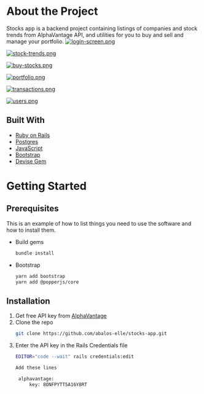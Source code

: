 # About the Project
Stocks app is a backend project containing listings of companies and stock trends from AlphaVantage API, and utilities for you to buy and sell and manage your portfolio.
[![login-screen.png](https://i.postimg.cc/vHnhd0Q2/login-screen.png)](https://postimg.cc/nCHB4Y9q)

[![stock-trends.png](https://i.postimg.cc/CxFq67dq/stock-trends.png)](https://postimg.cc/WhHzdMGN)

[![buy-stocks.png](https://i.postimg.cc/hv2B4Kbg/buy-stocks.png)](https://postimg.cc/7JJcm8WQ)

[![portfolio.png](https://i.postimg.cc/qq55Zqxt/portfolio.png)](https://postimg.cc/Wq08d2Kj)

[![transactions.png](https://i.postimg.cc/jSzMyZmn/transactions.png)](https://postimg.cc/rDwGkC8q)

[![users.png](https://i.postimg.cc/7PjvVtsK/users.png)](https://postimg.cc/Z0PDYHhN)

## Built With
* [Ruby on Rails](https://guides.rubyonrails.org/)
* [Postgres](www.postgresql.org/)
* [JavaScript](https://www.javascript.com/)
* [Bootstrap](https://getbootstrap.com/)
* [Devise Gem](https://github.com/heartcombo/devise)


# Getting Started
## Prerequisites
This is an example of how to list things you need to use the software and how to install them.
* Build gems
  ```sh
  bundle install
  ```
* Bootstrap
  ```sh
  yarn add bootstrap
  yarn add @popperjs/core
  ```
## Installation
1. Get free API key from [AlphaVantage](https://www.alphavantage.co/)
2. Clone the repo
   ```sh
   git clone https://github.com/abalos-elle/stocks-app.git
   ```
3. Enter the API key in the Rails Credentials file
   ```sh
   EDITOR="code --wait" rails credentials:edit

   Add these lines

    alphavantage:
        key: 8ONFPYTT5A16Y8RT
   ```